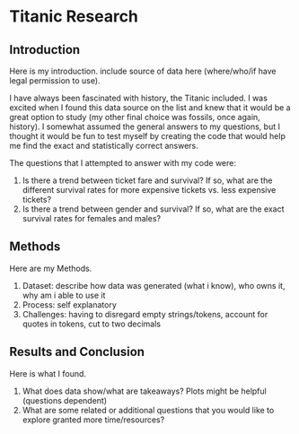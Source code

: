 # Titanic Research


## Introduction

Here is my introduction. include source of data here (where/who/if have legal permission to use).

I have always been fascinated with history, the Titanic included. I was excited when I found this data source on the list and knew that it would be a great option to study (my other final choice was fossils, once again, history). I somewhat assumed the general answers to my questions, but I thought it would be fun to test myself by creating the code that would help me find the exact and statistically correct answers.

The questions that I attempted to answer with my code were:
  1. Is there a trend between ticket fare and survival? If so, what are the different survival rates for more expensive tickets vs. less expensive tickets?
  2. Is there a trend between gender and survival? If so, what are the exact survival rates for females and males?


## Methods

Here are my Methods.
1. Dataset: describe how data was generated (what i know), who owns it, why am i able to use it
2. Process: self explanatory
3. Challenges: having to disregard empty strings/tokens, account for quotes in tokens, cut to two decimals

## Results and Conclusion

Here is what I found.
1. What does data show/what are takeaways? Plots might be helpful (questions dependent)
2. What are some related or additional questions that you would like to explore granted more time/resources?
